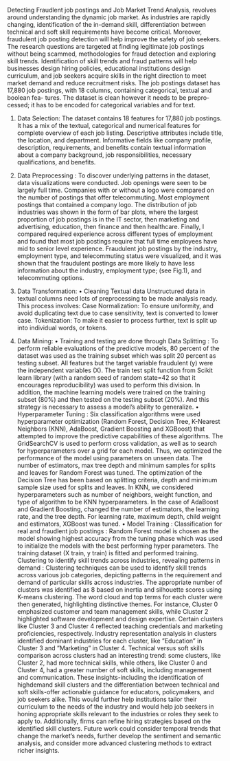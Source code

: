 Detecting Fraudlent job postings and Job Market Trend Analysis, revolves around understanding the dynamic job market. As industries are rapidly changing, identification of the in-demand skill, differentiation between
technical and soft skill requirements have become critical. Moreover, fraudulent job posting detection will help improve the safety of job seekers. The research questions are targeted at finding legitimate job postings without being scammed, 
methodologies for fraud detection and exploring skill trends. Identification of skill trends and fraud patterns will help businesses design hiring policies, educational institutions design curriculum, and job seekers acquire skills in the right direction to meet market demand and reduce recruitment risks. The job
postings dataset has 17,880 job postings, with 18 columns, containing categorical, textual and boolean fea- tures. The dataset is clean however it needs to be prepro- cessed; it has to be encoded for categorical variables and for text. 

1) Data Selection: The dataset contains 18 features for
17,880 job postings. It has a mix of the textual, categorical
and numerical features for complete overview of each job
listing. Descriptive attributes include title, the location, and
department. Informative fields like company profile, description, requirements, and benefits contain textual information
about a company background, job responsibilities, necessary
qualifications, and benefits.

3) Data Preprocessing : To discover underlying patterns in
the dataset, data visualizations were conducted. Job openings
were seen to be largely full time. Companies with or without
a logo were compared on the number of postings that offer
telecommuting. Most employment postings that contained a
company logo. The distribution of job industries was shown
in the form of bar plots, where the largest proportion of job
postings is in the IT sector, then marketing and advertising, education, then finance and then healthcare. Finally, I compared
required experience across different types of employment and
found that most job postings require that full time employees
have mid to senior level experience. Fraudulent job postings
by the industry, employment type, and telecommuting status
were visualized, and it was shown that the fraudulent postings
are more likely to have less information about the industry,
employment type; (see Fig.1), and telecommuting options.
4) Data Transformation:
• Cleaning Textual data
Unstructured data in textual columns need lots of preprocessing to be made analysis ready. This process involves:
Case Normalization: To ensure uniformity, and avoid
duplicating text due to case sensitivity, text is converted
to lower case.
Tokenization: To make it easier to process further, text is
split up into individual words, or tokens.

4) Data Mining:
• Training and testing are done through Data Splitting :
To perform reliable evaluations of the predictive models,
80 percent of the dataset was used as the training subset
which was split 20 percent as testing subset. All features
but the target variable fraudulent (y) were the independent
variables (X). The train test split function from Scikit
learn library (with a random seed of random state=42 so
that it encourages reproducibility) was used to perform
this division. In addition, the machine learning models
were trained on the training subset (80%) and then tested
on the testing subset (20%). And this strategy is necessary
to assess a model’s ability to generalize.
• Hyperparameter Tuning : Six classification algorithms
were used hyperparameter optimization (Random Forest,
Decision Tree, K-Nearest Neighbors (KNN), AdaBoost,
Gradient Boosting and XGBoost) that attempted to improve the predictive capabilities of these algorithms. The
GridSearchCV is used to perform cross validation, as well
as to search for hyperparameters over a grid for each
model. Thus, we optimized the performance of the model
using parameters on unseen data.
The number of estimators, max tree depth and minimum
samples for splits and leaves for Random Forest was
tuned. The optimization of the Decision Tree has been
based on splitting criteria, depth and minimum sample
size used for splits and leaves. In KNN, we considered
hyperparameters such as number of neighbors, weight
function, and type of algorithm to be KNN hyperparameters. In the case of AdaBoost and Gradient Boosting,
changed the number of estimators, the learning rate, and
the tree depth. For learning rate, maximum depth, child
weight and estimators, XGBoost was tuned.
• Model Training :
Classification for real and fraudlent job postings : Random Forest model is chosen as the model showing
highest accuracy from the tuning phase which was used
to initialize the models with the best performing hyper
parameters. The training dataset (X train, y train) is
fitted and performed training.
Clustering to identify skill trends across industries, revealing patterns in demand : Clustering techniques can be
used to identify skill trends across various job categories,
depicting patterns in the requirement and demand of
particular skills across industries. The appropriate number
of clusters was identified as 8 based on inertia and
silhouette scores using K-means clustering. The word
cloud and top terms for each cluster were then generated,
highlighting distinctive themes. For instance, Cluster 0
emphasized customer and team management skills, while
Cluster 2 highlighted software development and design
expertise. Certain clusters like Cluster 3 and Cluster 4
reflected teaching credentials and marketing proficiencies,
respectively.
Industry representation analysis in clusters identified
dominant industries for each cluster, like ”Education” in
Cluster 3 and ”Marketing” in Cluster 4. Technical versus soft skills comparison across clusters had an interesting
trend: some clusters, like Cluster 2, had more technical
skills, while others, like Cluster 0 and Cluster 4, had a
greater number of soft skills, including management and
communication.
These insights-including the identification of highdemand skill clusters and the differentiation between
technical and soft skills-offer actionable guidance for
educators, policymakers, and job seekers alike. This
would further help institutions tailor their curriculum to
the needs of the industry and would help job seekers
in honing appropriate skills relevant to the industries or
roles they seek to apply to. Additionally, firms can refine
hiring strategies based on the identified skill clusters.
Future work could consider temporal trends that change
the market’s needs, further develop the sentiment and
semantic analysis, and consider more advanced clustering
methods to extract richer insights.

